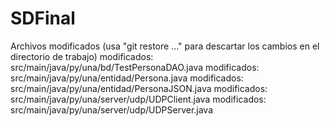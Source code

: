 # SDFinal

Archivos modificados
  (usa "git restore <archivo>..." para descartar los cambios en el directorio de trabajo)
        modificados:     src/main/java/py/una/bd/TestPersonaDAO.java
        modificados:     src/main/java/py/una/entidad/Persona.java
        modificados:     src/main/java/py/una/entidad/PersonaJSON.java
        modificados:     src/main/java/py/una/server/udp/UDPClient.java
        modificados:     src/main/java/py/una/server/udp/UDPServer.java
